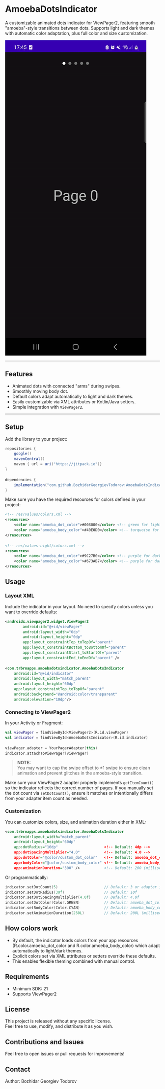 # AmoebaDotsIndicator

A customizable animated dots indicator for ViewPager2, featuring smooth "amoeba"-style transitions between dots. Supports light and dark themes with automatic color adaptation, plus full color and size customization.

![AmoebaDotsIndicator demo](assets/amoebadots_demo.gif)

---

## Features

- Animated dots with connected "arms" during swipes.
- Smoothly moving body dot.
- Default colors adapt automatically to light and dark themes.
- Easily customizable via XML attributes or Kotlin/Java setters.
- Simple integration with `ViewPager2`.

---

## Setup

Add the library to your project:
```gradle
repositories {
    google()
    mavenCentral()
    maven { url = uri("https://jitpack.io")}
}

dependencies {
    implementation("com.github.BozhidarGeorgievTodorov:AmoebaDotsIndicator:v1.0.0")
}

```

Make sure you have the required resources for colors defined in your project:
```xml
<!-- res/values/colors.xml -->
<resources>
    <color name="amoeba_dot_color">#008000</color> <!-- green for light theme -->
    <color name="amoeba_body_color">#40E0D0</color> <!-- turquoise for light theme -->
</resources>

<!-- res/values-night/colors.xml -->
<resources>
    <color name="amoeba_dot_color">#9C27B0</color> <!-- purple for dark theme -->
    <color name="amoeba_body_color">#673AB7</color> <!-- purple for dark theme -->
</resources>
```
## Usage

### Layout XML

Include the indicator in your layout. No need to specify colors unless you want to override defaults:
```xml
<androidx.viewpager2.widget.ViewPager2
        android:id="@+id/viewPager"
        android:layout_width="0dp"
        android:layout_height="0dp"
        app:layout_constraintTop_toTopOf="parent"
        app:layout_constraintBottom_toBottomOf="parent"
        app:layout_constraintStart_toStartOf="parent"
        app:layout_constraintEnd_toEndOf="parent" />

<com.trbrnapps.amoebadotsindicator.AmoebaDotsIndicator
    android:id="@+id/indicator"
    android:layout_width="match_parent"
    android:layout_height="60dp"
    app:layout_constraintTop_toTopOf="parent"
    android:background="@android:color/transparent"
    android:elevation="10dp"/>
```
### Connecting to ViewPager2
In your Activity or Fragment:
```kotlin
val viewPager = findViewById<ViewPager2>(R.id.viewPager)
val indicator = findViewById<AmoebaDotsIndicator>(R.id.indicator)

viewPager.adapter = YourPagerAdapter(this)
indicator.attachToViewPager(viewPager)
```
> **NOTE:**  
> You may want to cap the swipe offset to ±1 swipe to ensure clean animation and prevent glitches in the amoeba-style transition.

Make sure your ViewPager2 adapter properly implements `getItemCount()` so the indicator reflects the correct number of pages. If you manually set the dot count via `setDotCount()`, ensure it matches or intentionally differs from your adapter item count as needed.


### Customization

You can customize colors, size, and animation duration either in XML:
```xml
<com.trbrnapps.amoebadotsindicator.AmoebaDotsIndicator
    android:layout_width="match_parent"
    android:layout_height="60dp"
    app:dotRadius="10dp"                     <!-- Default: 4dp -->
    app:dotSpacingMultiplier="4.0"           <!-- Default: 4.0 -->
    app:dotColor="@color/custom_dot_color"   <!-- Default: amoeba_dot_color from resources -->
    app:bodyColor="@color/custom_body_color" <!-- Default: amoeba_body_color from resources -->
    app:animationDuration="300" />           <!-- Default: 200 (milliseconds) -->

```
Or programmatically:
```kotlin
indicator.setDotCount(5)                     // Default: 3 or adapter item count
indicator.setDotRadius(30f)                  // Default: 10f
indicator.setDotSpacingMultiplier(4.0f)      // Default: 4.0f
indicator.setDotColor(Color.GREEN)           // Default: amoeba_dot_color resource
indicator.setBodyColor(Color.CYAN)           // Default: amoeba_body_color resource
indicator.setAnimationDuration(250L)         // Default: 200L (milliseconds)
```

## How colors work

- By default, the indicator loads colors from your app resources (R.color.amoeba_dot_color and R.color.amoeba_body_color) which adapt automatically to light/dark themes.
- Explicit colors set via XML attributes or setters override these defaults.
- This enables flexible theming combined with manual control.

## Requirements
- Minimum SDK: 21
- Supports ViewPager2

## License
This project is released without any specific license.  
Feel free to use, modify, and distribute it as you wish.
## Contributions and Issues
Feel free to open issues or pull requests for improvements!

## Contact

Author: Bozhidar Georgiev Todorov
